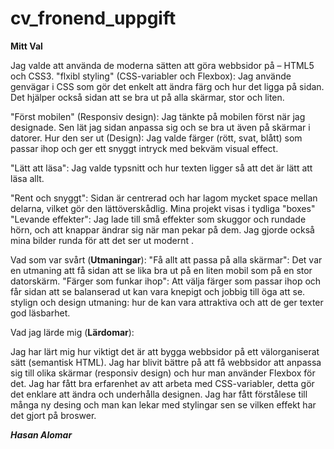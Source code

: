 # cv_fronend_uppgift


**Mitt Val**

 Jag valde att använda de moderna sätten att göra webbsidor på – HTML5 och CSS3.
"flxibl styling" (CSS-variabler och Flexbox): Jag använde  genvägar i CSS som gör det enkelt att ändra färg och hur det ligga på sidan. Det hjälper också sidan att se bra ut på alla skärmar, stor och  liten.

"Först mobilen" (Responsiv design): Jag tänkte på mobilen först när jag designade. Sen lät jag sidan anpassa sig och se bra ut även på  skärmar i datorer.
Hur den ser ut (Design): Jag valde färger (rött, svat, blått) som passar ihop och ger ett snyggt  intryck med bekväm visual effect.

"Lätt att läsa": Jag valde typsnitt och hur texten ligger så att det är lätt att läsa allt.

"Rent och snyggt": Sidan är centrerad och har lagom mycket space mellan delarna, vilket gör den lättöverskådlig. Mina projekt visas i tydliga "boxes"
"Levande effekter": Jag lade till små effekter som skuggor och rundade hörn, och att knappar ändrar sig när man pekar på dem. Jag gjorde också mina bilder runda för att det ser ut modernt .

Vad som var svårt (**Utmaningar**):
"Få allt att passa på alla skärmar": Det var en utmaning att få sidan att se lika bra ut på en liten mobil som på en stor datorskärm.
"Färger som funkar ihop": Att välja färger som passar ihop och får sidan att se balanserad ut kan vara knepigt och jobbig till öga att se.
stylign och design utmaning: hur de kan vara attraktiva och att de ger texter god läsbarhet.


Vad jag lärde mig (**Lärdomar**):

Jag har lärt mig hur viktigt det är att bygga webbsidor på ett välorganiserat sätt (semantisk HTML).
Jag har blivit  bättre på att få webbsidor att anpassa sig till olika skärmar (responsiv design) och hur man använder Flexbox för det.
Jag har fått bra erfarenhet av att arbeta med CSS-variabler, detta gör det enklare att ändra och underhålla designen.
Jag har fått förstålese till många ny desing och man kan lekar med stylingar sen se vilken effekt har det gjort på broswer.

***Hasan Alomar***
